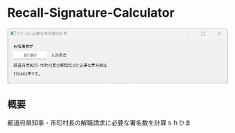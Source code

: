 # Recall-Signature-Calculator
![サムネイル画像](https://github.com/r-1317/Recall-Signature-Calculator/blob/main/ScreenShot.png?raw=true)
## 概要
都道府県知事・市町村長の解職請求に必要な署名数を計算ｓｈひま
<!--stackedit_data:
eyJoaXN0b3J5IjpbMTY5MTg0MTQwNSw3MzA5OTgxMTZdfQ==
-->